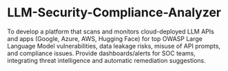 # LLM-Security-Compliance-Analyzer
To develop a platform that scans and monitors cloud-deployed LLM APIs and apps (Google, Azure, AWS, Hugging Face) for top OWASP Large Language Model vulnerabilities, data leakage risks, misuse of API prompts, and compliance issues. Provide dashboards/alerts for SOC teams, integrating threat intelligence and automatic remediation suggestions.
